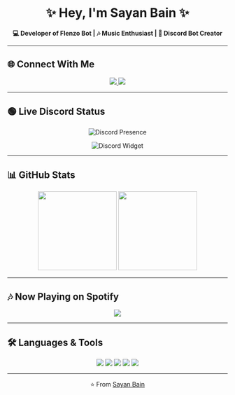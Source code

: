 <h1 align="center">✨ Hey, I'm Sayan Bain ✨</h1>

<p align="center">
  <b>💻 Developer of Flenzo Bot | 🎶 Music Enthusiast | 🚀 Discord Bot Creator</b>
</p>

---

## 🌐 Connect With Me
<p align="center">
  <a href="https://discord.com/users/833509477754994698">
    <img src="https://img.shields.io/badge/Discord-7289DA?logo=discord&logoColor=white&style=for-the-badge" />
  </a>
  <a href="https://github.com/Sayan-xD">
    <img src="https://img.shields.io/badge/GitHub-181717?logo=github&logoColor=white&style=for-the-badge" />
  </a>
</p>

---

## 🟢 Live Discord Status
<p align="center">
  <!-- Lanyard (best for live presence) -->
  <img src="https://lanyard.cnrad.dev/api/833509477754994698" alt="Discord Presence"/>
</p>

<p align="center">
  <!-- Backup method if Lanyard fails -->
  <img src="https://discord.c99.nl/widget/theme-3/833509477754994698.png" alt="Discord Widget"/>
</p>

---

## 📊 GitHub Stats
<p align="center">
  <img src="https://github-readme-stats.vercel.app/api?username=Sayan-xD&show_icons=true&theme=tokyonight&hide_border=true" height="180em"/>
  <img src="https://github-readme-stats.vercel.app/api/top-langs/?username=Sayan-xD&layout=compact&theme=tokyonight&hide_border=true" height="180em"/>
</p>

---

## 🎶 Now Playing on Spotify
<p align="center">
  <img src="https://spotify-github-profile.vercel.app/api/view?uid=31wm5qhs64eoyf2lkj4ewql2tqmu&cover_image=true&theme=novatorem&show_offline=true&background_color=0d1117&bar_color=53b14f&bar_color_cover=true" />
</p>

---

## 🛠️ Languages & Tools
<p align="center">
  <img src="https://img.shields.io/badge/Python-3776AB?logo=python&logoColor=white&style=for-the-badge"/>
  <img src="https://img.shields.io/badge/JavaScript-F7DF1E?logo=javascript&logoColor=black&style=for-the-badge"/>
  <img src="https://img.shields.io/badge/Node.js-339933?logo=nodedotjs&logoColor=white&style=for-the-badge"/>
  <img src="https://img.shields.io/badge/Discord.py-5865F2?logo=discord&logoColor=white&style=for-the-badge"/>
  <img src="https://img.shields.io/badge/GitHub-181717?logo=github&logoColor=white&style=for-the-badge"/>
</p>

---

<p align="center">⭐️ From <a href="https://github.com/Sayan-xD">Sayan Bain</a></p>
